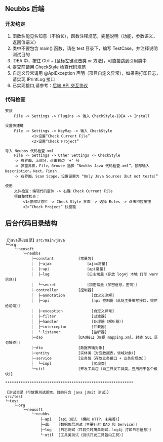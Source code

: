 ## Neubbs 后端

### 开发约定
1. 函数名能见名知意（不怕长），函数注释规范，完整说明（功能，参数语义，返回值语义）
2. 类中不要包含 main() 函数，请在 test 目录下，编写 TestCase，并注释说明测试目的
3. IDEA 中，按住 Ctrl + (鼠标左键点击类 or 方法)，可直接跳到引用类中
4. 提交前请用 CheckStyle 检查代码规范
5. 自定义异常请用 @ApiException 声明（项目自定义异常），如果需打印日志，请实现 IPrintLog 接口
6. 已实现接口,请参考：[后端 API 交互协议](https://github.com/nuitcoder/neubbs/wiki/%E5%90%8E%E7%AB%AF-API-%E4%BA%A4%E4%BA%92%E5%8D%8F%E8%AE%AE)


### 代码检查
```
安装
    File -> Settings -> Plugins -> 输入 CheckStyle-IDEA -> Install

设置快捷键
    File -> Settings -> KeyMap -> 输入 CheckStyle
            <1>设置“Check Current File”
            <2>设置“Check Project”
    
导入 Neubbs 代码检查.xml
    File -> Settings -> Other Settings -> CheckStyle
    -> 右界面，上部分，点击右边 '+' 号
    -> 弹窗界面，File，Browse 选择 “Neubbs Java 代码检查.xml”，顶部输入 Description，Next，Finsh
    -> 右界面，Scan Scope，设置设置为 “Only Java Sources（but not tests）”
    
使用
    文件检查：编辑代码窗体 -> 右键 Check Current File
    项目整体检查：
        <1>底部状态栏 -> Check Style 界面 -> 选择 Rules -> 点击相应按钮
        <2>“Check Project” 快捷键
```


## 后台代码目录结构
```

【java源码目录】src/main/java
└─org
    └─neusoft
        └─neubbs
            ├─constant           [常量包]
            │  ├─ajax                [ajax常量]
            │  ├─api                 [api常量]
            │  ├─log                 [日志常量（存放 log4j 本地 打印 warn 信息）]
            │  └─secret              [加密常量（加密信息，密钥）]
            ├─controller         [控制器]
            │  ├─annotation            [自定义注解]
            │  ├─api                   [api 控制器（此处主要编写接口，提供给前端）]
            │  ├─exception             [自定义异常]
            │  ├─filter                [过滤器]
            │  ├─handler               [处理器（解析器）]
            │  ├─interceptor           [拦截器]
            │  └─listener              [监听器]
            ├─dao                [DAO接口（根据 mapping.xml，封装 SQL 语句操作）]
            ├─dto                [数据传输对象]
            ├─entity             [实体类（对应数据表，领域对象）]
            ├─service            [业务包（存放业务接口 + 业务实现类）]
            │  └─impl                  [实现类]
            └─util               [开发工具包（自主开发工具类，应用用于各个模块）]

**********************************************************

【测试目录（可放置测试脚本，目前只含 java jUnit 测试）】
src/test         
└─test
    └─org
        └─neusoft
            └─neubbs
                ├─api   [api 测试 （模拟 HTTP，未完善）]
                ├─db    [数据库层测试（主要针对 DAO 和 Service）]
                ├─log   [日志测试（目前只时简单测试，log4j 打印日志信息）]
                └─util  [工具类测试（测试开发工具包内工具）]

```

